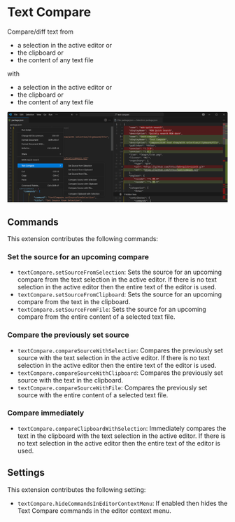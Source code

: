 # Text Compare

Compare/diff text from
* a selection in the active editor or
* the clipboard or
* the content of any text file

with
* a selection in the active editor or
* the clipboard or
* the content of any text file

![Screenshot](https://raw.githubusercontent.com/th7as/text-compare/master/images/demo.png)

## Commands

This extension contributes the following commands:

### Set the source for an upcoming compare
* `textCompare.setSourceFromSelection`: Sets the source for an upcoming compare from the text selection in the active editor.
    If there is no text selection in the active editor then the entire text of the editor is used.
* `textCompare.setSourceFromClipboard`: Sets the source for an upcoming compare from the text in the clipboard.
* `textCompare.setSourceFromFile`: Sets the source for an upcoming compare from the entire content of a selected text file.

### Compare the previously set source
* `textCompare.compareSourceWithSelection`: Compares the previously set source with the text selection in the active editor.
    If there is no text selection in the active editor then the entire text of the editor is used.
* `textCompare.compareSourceWithClipboard`: Compares the previously set source with the text in the clipboard.
* `textCompare.compareSourceWithFile`: Compares the previously set source with the entire content of a selected text file.

### Compare immediately
* `textCompare.compareClipboardWithSelection`: Immediately compares the text in the clipboard with the text selection in the active editor.
    If there is no text selection in the active editor then the entire text of the editor is used.

## Settings

This extension contributes the following setting:

* `textCompare.hideCommandsInEditorContextMenu`: If enabled then hides the Text Compare commands in the editor context menu.
